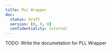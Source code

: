 ```yaml
---
title: PLL Wrapper
doc:
  status: draft
  version: [0, 0, 0]
  confidentiality: internal
---
```


TODO: Write the documetation for PLL Wrapper
